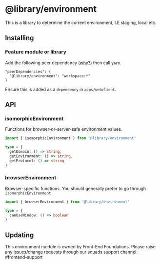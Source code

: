 # @library/environment

This is a library to determine the current environment, I.E staging, local etc.

## Installing

### Feature module or library

Add the following peer dependency ([why?](../../../../docs/modules.md#production-dependencies)) then call `yarn`.

```
"peerDependencies": {
  "@library/environment": "workspace:*"
}
```

Ensure this is added as a `dependency` in `apps/webclient`.

## API

### isomorphicEnvironment

Functions for browser-or-server-safe environment values.

```typescript
import { isomorphicEnvironment } from '@library/environment'

type = {
  getDomain: () => string,
  getEnvironment: () => string,
  getProtocol: () => string
}
```

### browserEnvironment

Browser-specific functions. You should generally prefer to go through `isomorphicEnvironment`

```typescript
import { browserEnvironment } from '@library/environment'

type = {
  canUseWindow: () => boolean
}
```

## Updating

This environment module is owned by Front-End Foundations. Please raise any issues/change requests through our squads support channel: #frontend-support
